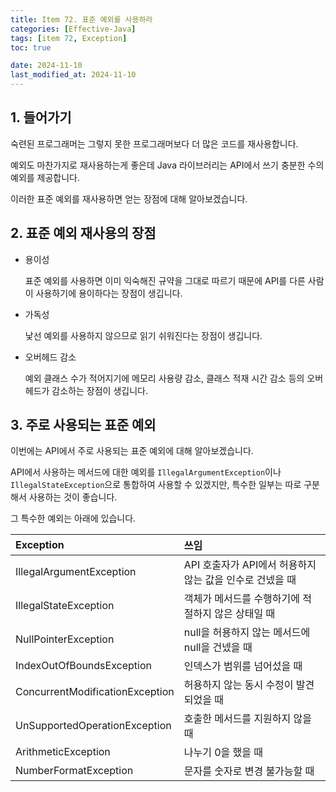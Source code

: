 ```yaml
---
title: Item 72. 표준 예외를 사용하라
categories: [Effective-Java]
tags: [item 72, Exception]
toc: true

date: 2024-11-10
last_modified_at: 2024-11-10
---
```


## 1. 들어가기

숙련된 프로그래머는 그렇지 못한 프로그래머보다 더 많은 코드를 재사용합니다.

예외도 마찬가지로 재사용하는게 좋은데 Java 라이브러리는 API에서 쓰기 충분한 수의 예외를 제공합니다.

이러한 표준 예외를 재사용하면 얻는 장점에 대해 알아보겠습니다.

## 2. 표준 예외 재사용의 장점

* 용이성

   표준 예외를 사용하면 이미 익숙해진 규약을 그대로 따르기 때문에 API를 다른 사람이 사용하기에 용이하다는 장점이 생깁니다.

* 가독성

   낯선 예외를 사용하지 않으므로 읽기 쉬워진다는 장점이 생깁니다.

* 오버헤드 감소

   예외 클래스 수가 적어지기에 메모리 사용량 감소, 클래스 적재 시간 감소 등의 오버헤드가 감소하는 장점이 생깁니다.

## 3. 주로 사용되는 표준 예외

이번에는 API에서 주로 사용되는 표준 예외에 대해 알아보겠습니다.

API에서 사용하는 메서드에 대한 예외를 `IllegalArgumentException`이나 `IllegalStateException`으로 통합하여 사용할 수 있겠지만,
특수한 일부는 따로 구분해서 사용하는 것이 좋습니다.

그 특수한 예외는 아래에 있습니다.

|Exception|쓰임|
|:--------|:---|
|IllegalArgumentException|API 호출자가 API에서 허용하지 않는 값을 인수로 건넸을 때|
|IllegalStateException|객체가 메서드를 수행하기에 적절하지 않은 상태일 때|
|NullPointerException|null을 허용하지 않는 메서드에 null을 건넸을 때|
|IndexOutOfBoundsException|인덱스가 범위를 넘어섰을 때|
|ConcurrentModificationException|허용하지 않는 동시 수정이 발견되었을 때|
|UnSupportedOperationException|호출한 메서드를 지원하지 않을 때|
|ArithmeticException|나누기 0을 했을 때|
|NumberFormatException|문자를 숫자로 변경 불가능할 때|